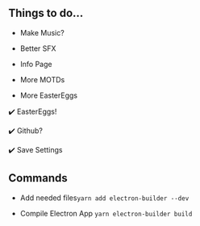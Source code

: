 ## Things to do...

- Make Music?

- Better SFX

- Info Page

- More MOTDs

- More EasterEggs

:heavy_check_mark: EasterEggs!

:heavy_check_mark: Github?

:heavy_check_mark: Save Settings

## Commands

- Add needed files`yarn add electron-builder --dev`

- Compile Electron App `yarn electron-builder build`